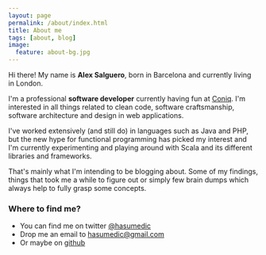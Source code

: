 ```yaml
---
layout: page
permalink: /about/index.html
title: About me
tags: [about, blog]
image:
  feature: about-bg.jpg
---
```


Hi there! My name is **Alex Salguero**, born in Barcelona and currently living in London.

I'm a professional **software developer** currently having fun at [Coniq](http://www.coniq.com "Coniq"). I'm interested
in all things related to clean code, software craftsmanship, software architecture and design in web applications.

I've worked extensively (and still do) in languages such as Java and PHP, but the new hype for functional programming has
picked my interest and I'm currently experimenting and playing around with Scala and its different libraries and frameworks.

That's mainly what I'm intending to be blogging about. Some of my findings, things that took me a while to figure out or
simply few brain dumps which always help to fully grasp some concepts.

### Where to find me?
* You can find me on twitter [@hasumedic](https://www.twitter.com/{{site.owner.twitter}})
* Drop me an email to [hasumedic@gmail.com](mailto:hasumedic@gmail.com)
* Or maybe on [github](https://www.twitter.com/{{site.owner.github}})